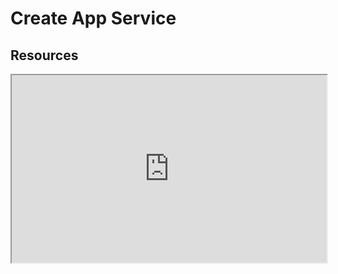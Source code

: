 # Create App Service

## Resources

<iframe
  src="https://www.xmind.net/m/eyj7CX/#"
  style="width:100%; height:300px;"
></iframe>

